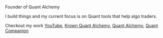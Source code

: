 Founder of Quant Alchemy

I build things and my current focus is on Quant tools that help algo traders.

Checkout my work [YouTube](https://www.youtube.com/@quant-alchemy), [Krown Quant Alchemy](https://www.krown.quantalchemy.io/), [Quant Alchemy](https://quantalchemy.io/), [Quant Companion](https://www.quant-companion.quantalchemy.io/)

